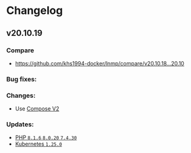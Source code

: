 # Changelog

## v20.10.19

### Compare

* https://github.com/khs1994-docker/lnmp/compare/v20.10.18...20.10

### Bug fixes:

### Changes:

* Use [Compose V2](https://docs.docker.com/compose/install/compose-plugin/)

### Updates:

* [PHP `8.1.6` `8.0.20` `7.4.30`](https://www.php.net/ChangeLog-8.php#8.1.6)
* [Kubernetes `1.25.0`](https://github.com/kubernetes/kubernetes/releases/tag/v1.25.0)

